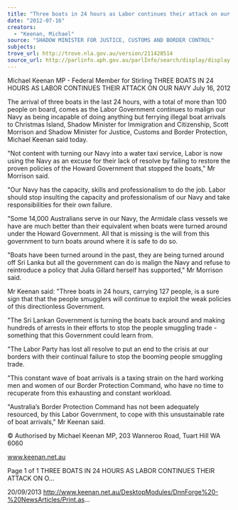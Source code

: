 ```yaml
---
title: "Three boats in 24 hours as Labor continues their attack on our navy"
date: "2012-07-16"
creators:
  - "Keenan, Michael"
source: "SHADOW MINISTER FOR JUSTICE, CUSTOMS AND BORDER CONTROL"
subjects:
trove_url: http://trove.nla.gov.au/version/211428514
source_url: http://parlinfo.aph.gov.au/parlInfo/search/display/display.w3p;query=Id%3A%22media/pressrel/2736685%22
---
```


 Michael Keenan MP - Federal Member for  Stirling THREE BOATS IN 24 HOURS AS LABOR  CONTINUES THEIR ATTACK ON OUR NAVY July 16, 2012

 The  arrival  of  three  boats  in  the  last  24  hours,  with  a  total  of  more  than  100  people  on  board,  comes  as  the  Labor Government  continues  to  malign  our  Navy  as  being  incapable  of  doing  anything  but  ferrying  illegal  boat  arrivals  to Christmas  Island,  Shadow  Minister  for  Immigration  and  Citizenship,  Scott  Morrison  and  Shadow  Minister  for  Justice, Customs and Border Protection, Michael Keenan said today. 

 "Not content with turning our Navy into a water taxi service, Labor is now using the Navy as an excuse for their lack of resolve by failing to restore the proven policies of the Howard Government that stopped the boats," Mr Morrison said. 

 "Our  Navy  has  the  capacity,  skills  and  professionalism  to  do  the  job.  Labor  should  stop  insulting  the  capacity  and professionalism of our Navy and take responsibilities for their own failure. 

 "Some 14,000 Australians serve in our Navy, the Armidale class vessels we have are much better than their equivalent when boats were turned around under the Howard Government. All that is missing is the will from this government to turn boats around where it is safe to do so. 

 "Boats have been turned around in the past, they are being turned around off Sri Lanka but all the government can do is malign the Navy and refuse to reintroduce a policy that Julia Gillard herself has supported," Mr Morrison said. 

 Mr Keenan said: "Three boats in 24 hours, carrying 127 people, is a sure sign that that the people smugglers will continue to exploit the weak policies of this directionless Government. 

 "The Sri Lankan Government is turning the boats back around and making hundreds of arrests in their efforts to stop the people smuggling trade - something that this Government could learn from. 

 "The  Labor  Party  has  lost  all  resolve  to  put  an  end  to  the  crisis  at  our  borders  with  their  continual  failure  to  stop  the booming people smuggling trade. 

 "This  constant  wave  of  boat  arrivals  is  a  taxing  strain  on  the  hard  working  men  and  women  of  our  Border  Protection Command, who have no time to recuperate from this exhausting and constant workload. 

 "Australia’s Border Protection Command has not been adequately resourced, by this Labor Government, to cope with this  unsustainable rate of boat arrivals," Mr Keenan said. 

 © Authorised by Michael Keenan MP, 203 Wanneroo Road, Tuart Hill WA 6060

 www.keenan.net.au

 Page 1 of 1 THREE BOATS IN 24 HOURS AS LABOR CONTINUES THEIR ATTACK ON O...

 20/09/2013 http://www.keenan.net.au/DesktopModules/DnnForge%20-%20NewsArticles/Print.as...

